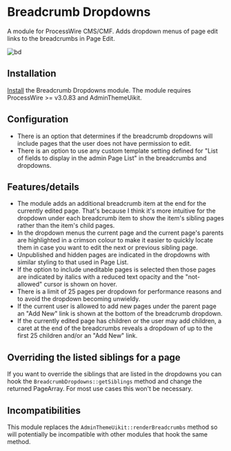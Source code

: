 # Breadcrumb Dropdowns

A module for ProcessWire CMS/CMF. Adds dropdown menus of page edit links to the breadcrumbs in Page Edit.

![bd](https://user-images.githubusercontent.com/1538852/45392594-39663680-b67c-11e8-8f2a-8f9d0c3c0608.gif)


## Installation

[Install](http://modules.processwire.com/install-uninstall/) the Breadcrumb Dropdowns module. The module requires ProcessWire >= v3.0.83 and AdminThemeUikit.


## Configuration

* There is an option that determines if the breadcrumb dropdowns will include pages that the user does not have permission to edit.
* There is an option to use any custom template setting defined for "List of fields to display in the admin Page List" in the breadcrumbs and dropdowns.

## Features/details

* The module adds an additional breadcrumb item at the end for the currently edited page. That's because I think it's more intuitive for the dropdown under each breadcrumb item to show the item's sibling pages rather than the item's child pages.
* In the dropdown menus the current page and the current page's parents are highlighted in a crimson colour to make it easier to quickly locate them in case you want to edit the next or previous sibling page.
* Unpublished and hidden pages are indicated in the dropdowns with similar styling to that used in Page List.
* If the option to include uneditable pages is selected then those pages are indicated by italics with a reduced text opacity and the "not-allowed" cursor is shown on hover.
* There is a limit of 25 pages per dropdown for performance reasons and to avoid the dropdown becoming unwieldy.
* If the current user is allowed to add new pages under the parent page an "Add New" link is shown at the bottom of the breadcrumb dropdown.
* If the currently edited page has children or the user may add children, a caret at the end of the breadcrumbs reveals a dropdown of up to the first 25 children and/or an "Add New" link.

## Overriding the listed siblings for a page

If you want to override the siblings that are listed in the dropdowns you can hook the `BreadcrumbDropdowns::getSiblings` method and change the returned PageArray. For most use cases this won't be necessary.

## Incompatibilities

This module replaces the `AdminThemeUikit::renderBreadcrumbs` method so will potentially be incompatible with other modules that hook the same method.
